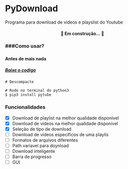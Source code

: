 # PyDownload
Programa para download de videos e playslist do Youtube
<h4 align="center"> 
	🚧 Em construção...  🚧
</h4>

<h3>###Como usar?<h3>
<h4>Antes de mais nada <h4>
<p align="center">
    <h5><a href="https://github.com/CR0J22/PyDownload/archive/refs/heads/main.zip">Baixe o codigo</a></h5>
</p>

```
# Descompacte

# Rode no terminal do python3
$ pip3 install pytube

 ````

### Funcionalidades
- [x] Download de playlist na melhor qualidade disponivel
- [x] Download de videos na melhor qualidade disponivel
- [x] Seleção de tipo de download
- [ ] Download de videos especificos de uma playlis
- [ ] Formatos de arquivos diferentes
- [ ] Path variavel para doynload
- [ ] Download inteligente
- [ ] Barra de progresso
- [ ] GUI
